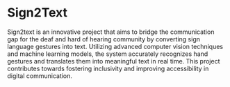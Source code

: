 # Sign2Text
Sign2text is an innovative project that aims to bridge the communication gap for the deaf and hard of hearing community by converting sign language gestures into text. Utilizing advanced computer vision techniques and machine learning models, the system accurately recognizes hand gestures and translates them into meaningful text in real time. This project contributes towards fostering inclusivity and improving accessibility in digital communication.
